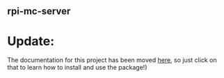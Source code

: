 ## rpi-mc-server
# Update:
The documentation for this project has been moved [here](https://thamesdev.github.io/rpi-mc-server/), so just click on that to learn how to install and use the package!)
